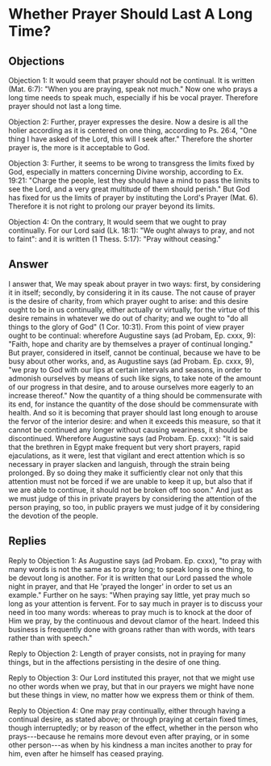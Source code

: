 # Whether Prayer Should Last A Long Time?

## Objections

Objection 1: It would seem that prayer should not be continual. It is written (Mat. 6:7): "When you are praying, speak not much." Now one who prays a long time needs to speak much, especially if his be vocal prayer. Therefore prayer should not last a long time.

Objection 2: Further, prayer expresses the desire. Now a desire is all the holier according as it is centered on one thing, according to Ps. 26:4, "One thing I have asked of the Lord, this will I seek after." Therefore the shorter prayer is, the more is it acceptable to God.

Objection 3: Further, it seems to be wrong to transgress the limits fixed by God, especially in matters concerning Divine worship, according to Ex. 19:21: "Charge the people, lest they should have a mind to pass the limits to see the Lord, and a very great multitude of them should perish." But God has fixed for us the limits of prayer by instituting the Lord's Prayer (Mat. 6). Therefore it is not right to prolong our prayer beyond its limits.

Objection 4: On the contrary, It would seem that we ought to pray continually. For our Lord said (Lk. 18:1): "We ought always to pray, and not to faint": and it is written (1 Thess. 5:17): "Pray without ceasing."

## Answer



I answer that, We may speak about prayer in two ways: first, by considering it in itself; secondly, by considering it in its cause. The not cause of prayer is the desire of charity, from which prayer ought to arise: and this desire ought to be in us continually, either actually or virtually, for the virtue of this desire remains in whatever we do out of charity; and we ought to "do all things to the glory of God" (1 Cor. 10:31). From this point of view prayer ought to be continual: wherefore Augustine says (ad Probam, Ep. cxxx, 9): "Faith, hope and charity are by themselves a prayer of continual longing." But prayer, considered in itself, cannot be continual, because we have to be busy about other works, and, as Augustine says (ad Probam. Ep. cxxx, 9), "we pray to God with our lips at certain intervals and seasons, in order to admonish ourselves by means of such like signs, to take note of the amount of our progress in that desire, and to arouse ourselves more eagerly to an increase thereof." Now the quantity of a thing should be commensurate with its end, for instance the quantity of the dose should be commensurate with health. And so it is becoming that prayer should last long enough to arouse the fervor of the interior desire: and when it exceeds this measure, so that it cannot be continued any longer without causing weariness, it should be discontinued. Wherefore Augustine says (ad Probam. Ep. cxxx): "It is said that the brethren in Egypt make frequent but very short prayers, rapid ejaculations, as it were, lest that vigilant and erect attention which is so necessary in prayer slacken and languish, through the strain being prolonged. By so doing they make it sufficiently clear not only that this attention must not be forced if we are unable to keep it up, but also that if we are able to continue, it should not be broken off too soon." And just as we must judge of this in private prayers by considering the attention of the person praying, so too, in public prayers we must judge of it by considering the devotion of the people.

## Replies

Reply to Objection 1: As Augustine says (ad Probam. Ep. cxxx), "to pray with many words is not the same as to pray long; to speak long is one thing, to be devout long is another. For it is written that our Lord passed the whole night in prayer, and that He 'prayed the longer' in order to set us an example." Further on he says: "When praying say little, yet pray much so long as your attention is fervent. For to say much in prayer is to discuss your need in too many words: whereas to pray much is to knock at the door of Him we pray, by the continuous and devout clamor of the heart. Indeed this business is frequently done with groans rather than with words, with tears rather than with speech."

Reply to Objection 2: Length of prayer consists, not in praying for many things, but in the affections persisting in the desire of one thing.

Reply to Objection 3: Our Lord instituted this prayer, not that we might use no other words when we pray, but that in our prayers we might have none but these things in view, no matter how we express them or think of them.

Reply to Objection 4: One may pray continually, either through having a continual desire, as stated above; or through praying at certain fixed times, though interruptedly; or by reason of the effect, whether in the person who prays---because he remains more devout even after praying, or in some other person---as when by his kindness a man incites another to pray for him, even after he himself has ceased praying.
